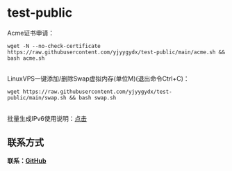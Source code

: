 # test-public

Acme证书申请：
```
wget -N --no-check-certificate https://raw.githubusercontent.com/yjyygydx/test-public/main/acme.sh && bash acme.sh
```
##

LinuxVPS一键添加/删除Swap虚拟内存(单位M)(退出命令Ctrl+C)：
```
wget https://raw.githubusercontent.com/yjyygydx/test-public/main/swap.sh && bash swap.sh
```
##

批量生成IPv6使用说明：[点击](https://raw.githubusercontent.com/yjyygydx/test-public/main/%E6%89%B9%E9%87%8F%E7%94%9F%E6%88%90IPv6%E4%BD%BF%E7%94%A8%E8%AF%B4%E6%98%8E)

##

## 联系方式

**联系：[GitHub](https://github.com/yjyygydx)**

##

